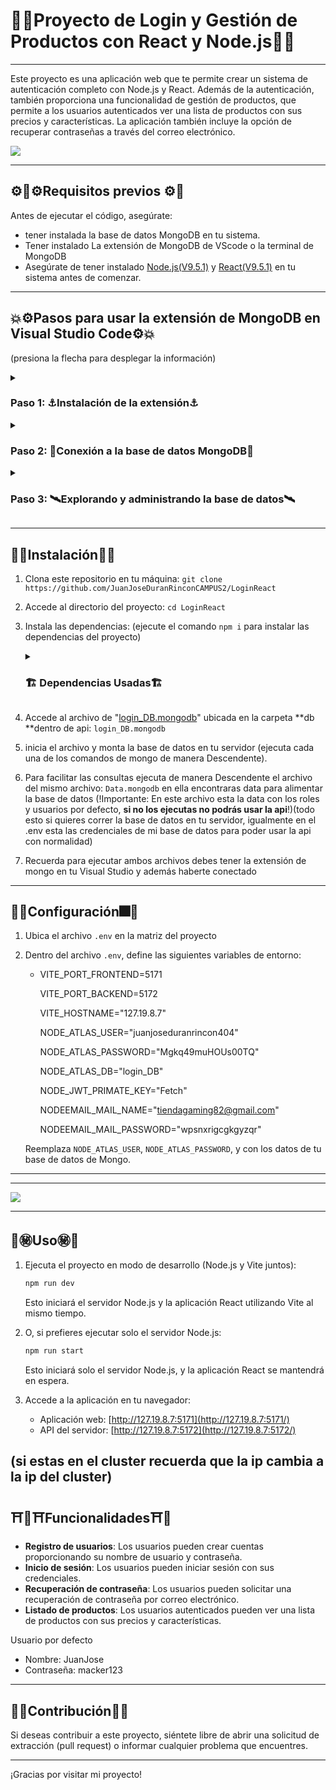 # 🎫📃**Proyecto de Login y Gestión de Productos con React y Node.js**📃🎫

------

Este proyecto es una aplicación web que te permite crear un sistema de autenticación completo con Node.js y React. Además de la autenticación, también proporciona una funcionalidad de gestión de productos, que permite a los usuarios autenticados ver una lista de productos con sus precios y características. La aplicación también incluye la opción de recuperar contraseñas a través del correo electrónico.

![](https://cdn.dribbble.com/users/2234430/screenshots/8587843/media/5a7b6b3be7edd17ae98a25d010277e62.gif)

------

## ⚙🚨⚙️Requisitos previos ⚙️🚨

Antes de ejecutar el código, asegúrate:

- tener instalada la base de datos MongoDB en tu sistema.
- Tener instalado La extensión de MongoDB de VScode o la terminal de MongoDB
- Asegúrate de tener instalado [Node.js(V9.5.1)](https://nodejs.org/) y [React(V9.5.1)](https://es.react.dev)  en tu sistema antes de comenzar.

------

## 💥⚙️**Pasos para usar la extensión de MongoDB en Visual Studio Code⚙️**💥

(presiona la flecha para desplegar la información)

  <details>
    <summary> <h3> Paso 1: ⚓Instalación de la extensión⚓ </h3></summary> 
   <h4>  1. Abre Visual Studio Code <br>
    2. Haz clic en el ícono de "Extensiones" en la barra lateral izquierda (o presiona `Ctrl+Shift+X` en Windows/Linux o `Cmd+Shift+X` en macOS). <br>
    3. En el campo de búsqueda, escribe "MongoDB" y selecciona la extensión "MongoDB for VSCode" creada por Microsoft. <br>
    4. Haz clic en "Instalar" para instalar la extensión. <br></h4>
 </details>

  <details>
    <summary> <h3> Paso 2: 🛫Conexión a la base de datos MongoDB🛫 </h3></summary> 
   <h4> 
       1. Abre un proyecto en Visual Studio Code o crea uno nuevo. <br>
       2. En la barra lateral izquierda, selecciona la sección "MONGODB". <br>
       3. Haz clic en el ícono "Add Connection" (Agregar conexión) en la parte superior de la sección. <br>
       4. Selecciona o ingresa la cadena de conexión de tu base de datos MongoDB. Puedes usar una conexión local (`mongodb://localhost:27017/nombre_base_datos`) o una conexión remota proporcionada por un proveedor de servicios de MongoDB. <br>
       5. Si es necesario, proporciona un nombre descriptivo para la conexión. <br>
       6. Haz click en "Connect" (Conectar). <br></h4>
 </details>

 <details>
    <summary> <h3> Paso 3: 🛰️Explorando y administrando la base de datos🛰️ </h3></summary> 
   <h4> 
       1. Una vez conectado, verás la estructura de la base de datos en la sección "MONGODB" de Visual Studio 
       Code.<br>
       2. Expande la conexión para ver las bases de datos disponibles.<br>
       3. Expande una base de datos para ver sus colecciones.<br>
       4. Expande una colección para ver los documentos almacenados en ella.<br>
       5. Puedes hacer clic derecho en una base de datos o colección para realizar acciones como crear, 
       eliminar y modificar documentos.<br>
       6. Utiliza las diferentes opciones disponibles en el menú contextual para administrar tu base de datos 
       MongoDB de manera eficiente.<br></h4>
 </details>

------

## **🍁🎉Instalación🎉**🍁

1. Clona este repositorio en tu máquina: `git clone https://github.com/JuanJoseDuranRinconCAMPUS2/LoginReact`

2. Accede al directorio del proyecto: `cd LoginReact`

3. Instala las dependencias: (ejecute el comando `npm i` para instalar las dependencias del proyecto)

     <details>
       <summary> <h3> 🏗️ Dependencias Usadas🏗️ </h3></summary> 
         "@types/react": "^18.2.15", <br>
         "@types/react-dom": "^18.2.7",<br>
         "@vitejs/plugin-react-swc": "^3.3.2",<br>
         "concurrently": "^8.2.1",<br>
         "cors": "^2.8.5",<br>
         "dotenv": "16.3.1",<br>
         "eslint": "^8.45.0",<br>
         "eslint-plugin-react": "^7.32.2",<br>
         "eslint-plugin-react-hooks": "^4.6.0",<br>
         "eslint-plugin-react-refresh": "^0.4.3",<br>
         "express": "4.18.2",<br>
         "express-rate-limit": "6.10.0",<br>
         "express-routes-versioning": "1.0.1",<br>
         "express-validator": "7.0.1",<br>
         "jose": "4.14.4",<br>
         "mongodb": "6.0.0",<br>
         "nodemon": "3.0.1",<br>
         "passport": "0.6.0",<br>
         "passport-http-bearer": "1.0.1",<br>
         "prop-types": "15.8.1",<br>
         "react-hook-form": "7.46.1",<br>
         "vite": "^4.4.5",<br>
         "yup": "^1.2.0"<br>
         "@hookform/resolvers": "^3.3.1",<br>
         "axios": "^1.5.0",<br>
         "nodemailer": "^6.9.5",<br>
         "react": "^18.2.0",<br>
         "react-dom": "^18.2.0",<br>
         "react-router-dom": "^6.16.0"<br>
     </details>

4. Accede al archivo de "[login_DB.mongodb](https://github.com/JuanJoseDuranRinconCAMPUS2/LoginReact/blob/main/api/db/login_DB.mongodb)" ubicada en la carpeta **db **dentro de api: `login_DB.mongodb`

5. inicia el archivo y monta la base de datos en tu servidor (ejecuta cada una de los comandos de mongo de manera Descendente).

6. Para facilitar las consultas ejecuta de manera Descendente el archivo del mismo archivo: `Data.mongodb` en ella encontraras data para alimentar la base de datos (!Importante: En este archivo esta la data con los roles y usuarios por defecto, **si no los ejecutas no podrás usar la api**!)(todo esto si quieres correr la base de datos en tu servidor, igualmente en el .env esta las credenciales de mi base de datos para poder usar la api con normalidad)

7. Recuerda para ejecutar ambos archivos debes tener la extensión de mongo en tu Visual Studio y además haberte conectado

------

## **🏁🎆Configuración**🎆🏁

1. Ubica el archivo  `.env`  en la matriz del proyecto

2. Dentro del archivo `.env`, define las siguientes variables de entorno:

   - VITE_PORT_FRONTEND=5171
   
     VITE_PORT_BACKEND=5172
   
     VITE_HOSTNAME="127.19.8.7"

     NODE_ATLAS_USER="juanjoseduranrincon404"
     
     NODE_ATLAS_PASSWORD="Mgkq49muHOUs00TQ"
     
     NODE_ATLAS_DB="login_DB"
     
     NODE_JWT_PRIMATE_KEY="Fetch"
     
     NODEEMAIL_MAIL_NAME="tiendagaming82@gmail.com"
     
     NODEEMAIL_MAIL_PASSWORD="wpsnxrigcgkgyzqr"
     
     
   
   Reemplaza `NODE_ATLAS_USER`, `NODE_ATLAS_PASSWORD`, y con los datos de tu base de datos de Mongo.

------

------

![](https://media.tenor.com/p0G_bmA2vSYAAAAd/login.gif)

------

## 🦊㊙️Uso㊙️🦊

1. Ejecuta el proyecto en modo de desarrollo (Node.js y Vite juntos):

   ```bash
   npm run dev
   ```

   Esto iniciará el servidor Node.js y la aplicación React utilizando Vite al mismo tiempo.

2. O, si prefieres ejecutar solo el servidor Node.js:

   ```bash
   npm run start
   ```

   Esto iniciará solo el servidor Node.js, y la aplicación React se mantendrá en espera.

3. Accede a la aplicación en tu navegador:

   - Aplicación web: [http://127.19.8.7:5171](http://127.19.8.7:5171/)
   - API del servidor: [http://127.19.8.7:5172](http://127.19.8.7:5172/)

(si estas en el cluster recuerda que la ip cambia a la ip del cluster)
------

## ⛩🔀⛩️Funcionalidades⛩️🔀

- **Registro de usuarios**: Los usuarios pueden crear cuentas proporcionando su nombre de usuario y contraseña.
- **Inicio de sesión**: Los usuarios pueden iniciar sesión con sus credenciales.
- **Recuperación de contraseña**: Los usuarios pueden solicitar una recuperación de contraseña por correo electrónico.
- **Listado de productos**: Los usuarios autenticados pueden ver una lista de productos con sus precios y características.

Usuario por defecto

- Nombre: JuanJose
- Contraseña: macker123

------

## **🐰🌌Contribución🌌🐰**

Si deseas contribuir a este proyecto, siéntete libre de abrir una solicitud de extracción (pull request) o informar cualquier problema que encuentres.

------

¡Gracias por visitar mi proyecto!
